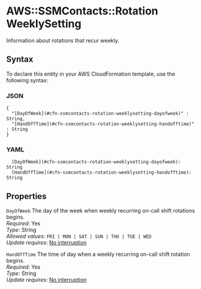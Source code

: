# AWS::SSMContacts::Rotation WeeklySetting<a name="aws-properties-ssmcontacts-rotation-weeklysetting"></a>

Information about rotations that recur weekly\.

## Syntax<a name="aws-properties-ssmcontacts-rotation-weeklysetting-syntax"></a>

To declare this entity in your AWS CloudFormation template, use the following syntax:

### JSON<a name="aws-properties-ssmcontacts-rotation-weeklysetting-syntax.json"></a>

```
{
  "[DayOfWeek](#cfn-ssmcontacts-rotation-weeklysetting-dayofweek)" : String,
  "[HandOffTime](#cfn-ssmcontacts-rotation-weeklysetting-handofftime)" : String
}
```

### YAML<a name="aws-properties-ssmcontacts-rotation-weeklysetting-syntax.yaml"></a>

```
  [DayOfWeek](#cfn-ssmcontacts-rotation-weeklysetting-dayofweek): String
  [HandOffTime](#cfn-ssmcontacts-rotation-weeklysetting-handofftime): String
```

## Properties<a name="aws-properties-ssmcontacts-rotation-weeklysetting-properties"></a>

`DayOfWeek` <a name="cfn-ssmcontacts-rotation-weeklysetting-dayofweek"></a>
The day of the week when weekly recurring on\-call shift rotations begins\.  
_Required_: Yes  
_Type_: String  
_Allowed values_: `FRI | MON | SAT | SUN | THU | TUE | WED`  
_Update requires_: [No interruption](https://docs.aws.amazon.com/AWSCloudFormation/latest/UserGuide/using-cfn-updating-stacks-update-behaviors.html#update-no-interrupt)

`HandOffTime` <a name="cfn-ssmcontacts-rotation-weeklysetting-handofftime"></a>
The time of day when a weekly recurring on\-call shift rotation begins\.  
_Required_: Yes  
_Type_: String  
_Update requires_: [No interruption](https://docs.aws.amazon.com/AWSCloudFormation/latest/UserGuide/using-cfn-updating-stacks-update-behaviors.html#update-no-interrupt)
